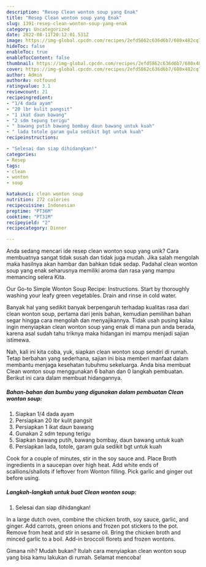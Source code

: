 ```yaml
---
description: "Resep Clean wonton soup yang Enak"
title: "Resep Clean wonton soup yang Enak"
slug: 1391-resep-clean-wonton-soup-yang-enak
category: Uncategorized
date: 2022-08-11T20:12:01.531Z
image: https://img-global.cpcdn.com/recipes/2efd5862c636d6b7/680x482cq70/clean-wonton-soup-foto-resep-utama.jpg
hideToc: false
enableToc: true
enableTocContent: false
thumbnail: https://img-global.cpcdn.com/recipes/2efd5862c636d6b7/680x482cq70/clean-wonton-soup-foto-resep-utama.jpg
cover: https://img-global.cpcdn.com/recipes/2efd5862c636d6b7/680x482cq70/clean-wonton-soup-foto-resep-utama.jpg
author: Admin
authorAv: notfound
ratingvalue: 3.1
reviewcount: 21
recipeingredient:
- "1/4 dada ayam"
- "20 lbr kulit pangsit"
- "1 ikat daun bawang"
- "2 sdm tepung terigu"
- " bawang putih bawang bombay daun bawang untuk kuah"
- " lada totole garam gula sedikit bgt untuk kuah"
recipeinstructions:

- "Selesai dan siap dihidangkan!"
categories:
- Resep
tags:
- clean
- wonton
- soup

katakunci: clean wonton soup 
nutrition: 272 calories
recipecuisine: Indonesian
preptime: "PT36M"
cooktime: "PT31M"
recipeyield: "2"
recipecategory: Dinner

---
```





Anda sedang mencari ide resep clean wonton soup yang unik? Cara membuatnya sangat tidak susah dan tidak juga mudah. Jika salah mengolah maka hasilnya akan hambar dan bahkan tidak sedap. Padahal clean wonton soup yang enak seharusnya memiliki aroma dan rasa yang mampu memancing selera Kita.





Our Go-to Simple Wonton Soup Recipe: Instructions. Start by thoroughly washing your leafy green vegetables. Drain and rinse in cold water.

Banyak hal yang sedikit banyak berpengaruh terhadap kualitas rasa dari clean wonton soup, pertama dari jenis bahan, kemudian pemilihan bahan segar hingga cara mengolah dan menyajikannya. Tidak usah pusing kalau ingin menyiapkan clean wonton soup yang enak di mana pun anda berada, karena asal sudah tahu triknya maka hidangan ini mampu menjadi sajian istimewa.






Nah, kali ini kita coba, yuk, siapkan clean wonton soup sendiri di rumah. Tetap berbahan yang sederhana, sajian ini bisa memberi manfaat dalam membantu menjaga kesehatan tubuhmu sekeluarga. Anda bisa membuat Clean wonton soup menggunakan 6 bahan dan 0 langkah pembuatan. Berikut ini cara dalam membuat hidangannya.

<!--inarticleads1-->

##### Bahan-bahan dan bumbu yang digunakan dalam pembuatan Clean wonton soup:

1. Siapkan 1/4 dada ayam
1. Persiapkan 20 lbr kulit pangsit
1. Persiapkan 1 ikat daun bawang
1. Gunakan 2 sdm tepung terigu
1. Siapkan  bawang putih, bawang bombay, daun bawang untuk kuah
1. Persiapkan  lada, totole, garam gula sedikit bgt untuk kuah


Cook for a couple of minutes, stir in the soy sauce and. Place Broth ingredients in a saucepan over high heat. Add white ends of scallions/shallots if leftover from Wonton filling. Pick garlic and ginger out before using. 

<!--inarticleads2-->

##### Langkah-langkah untuk buat Clean wonton soup:


1. Selesai dan siap dihidangkan!

In a large dutch oven, combine the chicken broth, soy sauce, garlic, and ginger. Add carrots, green onions and frozen pot stickers to the pot. Remove from heat and stir in sesame oil. Bring the chicken broth and minced garlic to a boil. Add-in broccoli florets and frozen wontons. 

Gimana nih? Mudah bukan? Itulah cara menyiapkan clean wonton soup yang bisa kamu lakukan di rumah. Selamat mencoba!
